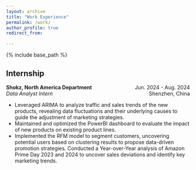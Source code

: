 ```yaml
---
layout: archive
title: "Work Experience"
permalink: /work/
author_profile: true
redirect_from:

---
```


{% include base_path %} 

## Internship 
**Shokz, North America Department**
  <span style="float: right;">Jun. 2024 - Aug. 2024</span>  
  *Data Analyst Intern*
  <span style="float: right;">Shenzhen, China</span>
  * Leveraged ARIMA to analyze traffic and sales trends of the new products, revealing data fluctuations and their underlying causes to guide the adjustment of marketing strategies.
  * Maintained and optimized the PowerBI dashboard to evaluate the impact of new products on existing product lines.
  * Implemented the RFM model to segment customers, uncovering potential users based on clustering results to propose data-driven promotion strategies.
Conducted a Year-over-Year analysis of Amazon Prime Day 2023 and 2024 to uncover sales deviations and identify key marketing trends.
